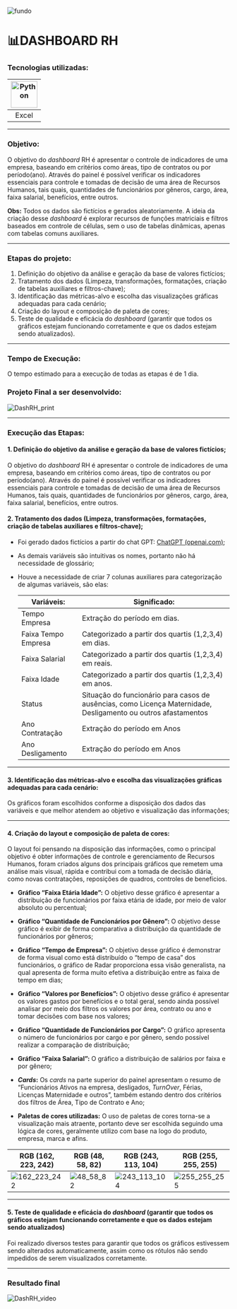 ![fundo](https://github.com/AlbertoFAraujo/DashEnade2021/assets/105552990/38711a77-0076-4d26-8a5e-bb9bb9a3fb34)

# 📊DASHBOARD RH

### Tecnologias utilizadas: 
| [<img align="center" alt="Python" height="60" width="60" src="https://api.iconify.design/vscode-icons/file-type-excel.svg">](https://support.microsoft.com/en-us/excel) |
|:---:|
| Excel |
<hr>

### Objetivo:

O objetivo do *dashboard* RH é apresentar o controle de indicadores de uma empresa, baseando em critérios como áreas, tipo de contratos ou por período(ano). Através do painel é possível verificar os indicadores essenciais para controle e tomadas de decisão de uma área de Recursos Humanos, tais quais, quantidades de funcionários por gêneros, cargo, área, faixa salarial, benefícios, entre outros.

**Obs:** Todos os dados são fictícios e gerados aleatoriamente. A ideia da criação desse *dashboard* é explorar recursos de funções matriciais e filtros baseados em controle de células, sem o uso de tabelas dinâmicas, apenas com tabelas comuns auxiliares.
<hr>

### Etapas do projeto:

1. Definição do objetivo da análise e geração da base de valores fictícios;
2. Tratamento dos dados (Limpeza, transformações, formatações, criação de tabelas auxiliares e filtros-chave);
3. Identificação das métricas-alvo e escolha das visualizações gráficas adequadas para cada cenário;
4. Criação do layout e composição de paleta de cores;
5. Teste de qualidade e eficácia do *dashboard* (garantir que todos os gráficos estejam funcionando corretamente e que os dados estejam sendo atualizados).
<hr>

### Tempo de Execução:

O tempo estimado para a execução de todas as etapas é de 1 dia.

### Projeto Final a ser desenvolvido:

![DashRH_print](https://github.com/AlbertoFAraujo/DashRH/assets/105552990/5f63c35c-92ce-4047-a824-601f81c35d59)
<hr>

### Execução das Etapas:

#### 1. Definição do objetivo da análise e geração da base de valores fictícios;

O objetivo do *dashboard* RH é apresentar o controle de indicadores de uma empresa, baseando em critérios como áreas, tipo de contratos ou por período(ano). Através do painel é possível verificar os indicadores essenciais para controle e tomadas de decisão de uma área de Recursos Humanos, tais quais, quantidades de funcionários por gêneros, cargo, área, faixa salarial, benefícios, entre outros.

#### 2. Tratamento dos dados (Limpeza, transformações, formatações, criação de tabelas auxiliares e filtros-chave);
- Foi gerado dados fictícios a partir do chat GPT: [ChatGPT (openai.com)](https://chat.openai.com/auth/login);
- As demais variáveis são intuitivas os nomes, portanto não há necessidade de glossário;
- Houve a necessidade de criar 7 colunas auxiliares para categorização de algumas variáveis, são elas:

    | Variáveis: | Significado: |
    | --- | --- |
    | Tempo Empresa | Extração do período em dias. |
    | Faixa Tempo Empresa | Categorizado a partir dos quartis (1,2,3,4) em dias. |
    | Faixa Salarial | Categorizado a partir dos quartis (1,2,3,4) em reais. |
    | Faixa Idade | Categorizado a partir dos quartis (1,2,3,4) em anos. |
    | Status | Situação do funcionário para casos de ausências, como Licença Maternidade, Desligamento ou outros afastamentos |
    | Ano Contratação | Extração do período em Anos |
    | Ano Desligamento | Extração do período em Anos |
<hr>

#### 3. Identificação das métricas-alvo e escolha das visualizações gráficas adequadas para cada cenário:

Os gráficos foram escolhidos conforme a disposição dos dados das variáveis e que melhor atendem ao objetivo e visualização das informações;
<hr>

#### 4. Criação do layout e composição de paleta de cores:

O layout foi pensando na disposição das informações, como o principal objetivo é obter informações de controle e gerenciamento de Recursos Humanos, foram criados alguns dos principais gráficos que remetem uma análise mais visual, rápida e contribui com a tomada de decisão diária, como novas contratações, reposições de quadros, controles de benefícios. 

- **Gráfico “Faixa Etária Idade”:** O objetivo desse gráfico é apresentar a distribuição de funcionários por faixa etária de idade, por meio de valor absoluto ou percentual;

- **Gráfico “Quantidade de Funcionários por Gênero”:** O objetivo desse gráfico é exibir de forma comparativa a distribuição da quantidade de funcionários por gêneros;

- **Gráfico “Tempo de Empresa”:** O objetivo desse gráfico é demonstrar de forma visual como está distribuído o “tempo de casa” dos funcionários, o gráfico de Radar proporciona essa visão generalista, na qual apresenta de forma muito efetiva a distribuição entre as faixa de tempo em dias;

- **Gráfico “Valores por Benefícios”:** O objetivo desse gráfico é apresentar os valores gastos por benefícios e o total geral, sendo ainda possível analisar por meio dos filtros os valores por área, contrato ou ano e tomar decisões com base nos valores;

- **Gráfico “Quantidade de Funcionários por Cargo”:** O gráfico apresenta o número de funcionários por cargo e por gênero, sendo possível realizar a comparação de distribuição;

- **Gráfico “Faixa Salarial”:** O gráfico a distribuição de salários por faixa e por gênero;

- ***Cards*:** Os *cards* na parte superior do painel apresentam o resumo de “Funcionários Ativos na empresa, desligados, *TurnOver*, Férias, Licenças Maternidade e outros”, também estando dentro dos critérios dos filtros de Área, Tipo de Contrato e Ano;

- **Paletas de cores utilizadas:** O uso de paletas de cores torna-se a visualização mais atraente, portanto deve ser escolhida seguindo uma lógica de cores, geralmente utilizo com base na logo do produto, empresa, marca e afins.

| RGB (162, 223, 242) | RGB (48, 58, 82) | RGB (243, 113, 104) | RGB (255, 255, 255) |
|-------------------|-------------------|-------------------|-------------------|
| ![162_223_242](https://github.com/AlbertoFAraujo/DashRH/assets/105552990/0da81637-049b-402b-ba45-1b5af16600e4) | ![48_58_82](https://github.com/AlbertoFAraujo/DashRH/assets/105552990/d51ba9a2-dd72-4365-bd3c-a3454103545a) | ![243_113_104](https://github.com/AlbertoFAraujo/DashRH/assets/105552990/5c85df64-0f5a-49ec-b698-8cfca2c45486) | ![255_255_255](https://github.com/AlbertoFAraujo/DashRH/assets/105552990/8bdaa061-5187-4f4d-a9a9-87cbf0697ba1) |
<hr>

#### 5. Teste de qualidade e eficácia do *dashboard* (garantir que todos os gráficos estejam funcionando corretamente e que os dados estejam sendo atualizados)

Foi realizado diversos testes para garantir que todos os gráficos estivessem sendo alterados automaticamente, assim como os rótulos não sendo impedidos de serem visualizados corretamente.
<hr>

### Resultado final

![DashRH_video](https://github.com/AlbertoFAraujo/DashRH/assets/105552990/eca5c5d1-01d0-4c7f-9ea6-64954db88d97)

